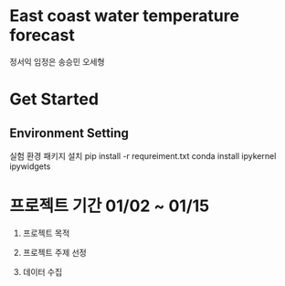 # East coast water temperature forecast

정서익
임정은
송승민
오세형

# Get Started

## Environment Setting
실험 환경
패키지 설치
pip install -r requreiment.txt
conda install ipykernel ipywidgets 

# 프로젝트 기간 01/02 ~ 01/15
1. 프로젝트 목적

2. 프로젝트 주제 선정

3. 데이터 수집


